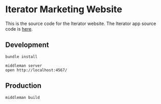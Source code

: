 # Iterator Marketing Website

This is the source code for the Iterator website. The Iterator app source code is [here](https://github.com/iterator-pm/iterator).

## Development

```
bundle install

middleman server
open http://localhost:4567/
```

## Production

```
middleman build
```
